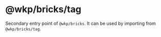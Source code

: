 # @wkp/bricks/tag

Secondary entry point of `@wkp/bricks`. It can be used by importing from `@wkp/bricks/tag`.
